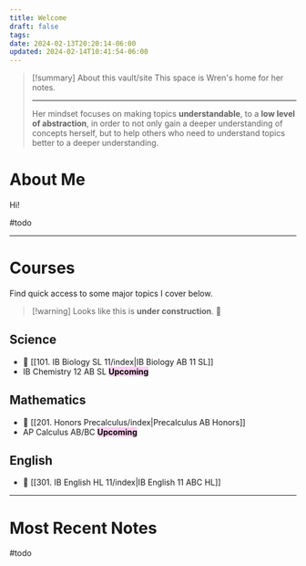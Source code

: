 ```yaml
---
title: Welcome
draft: false
tags: 
date: 2024-02-13T20:20:14-06:00
updated: 2024-02-14T10:41:54-06:00
---
```


> [!summary] About this vault/site
> This space is Wren's home for her notes. 
>
> ---
> Her mindset focuses on making topics **understandable**, to a  **low level of abstraction**, in order to not only gain a deeper understanding of concepts herself, but to help others who need to understand topics better to a deeper understanding. 

# About Me

Hi!

#todo

---

# Courses

Find quick access to some major topics I cover below.

> [!warning]  Looks like this is **under construction**. 🤷 

## Science

- 🔗 [[101. IB Biology SL 11/index|IB Biology AB 11 SL]]
- IB Chemistry 12 AB SL <mark style="background: #FFB8EBA6;">**Upcoming**</mark>

## Mathematics

- 🔗 [[201. Honors Precalculus/index|Precalculus AB Honors]]
- AP Calculus AB/BC <mark style="background: #FFB8EBA6;">**Upcoming**</mark>

## English

- 🔗 [[301. IB English HL 11/index|IB English 11 ABC HL]]

---

# Most Recent Notes

#todo
